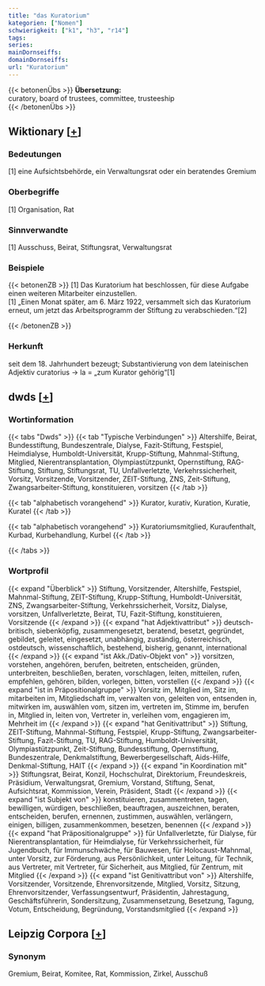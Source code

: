 ```yaml
---
title: "das Kuratorium"
kategorien: ["Nomen"]
schwierigkeit: ["k1", "h3", "r14"]
tags:
series:
mainDornseiffs:
domainDornseiffs:
url: "Kuratorium"
---
```


{{< betonenÜbs >}}
**Übersetzung:**  
curatory, board of trustees, committee, trusteeship  
{{< /betonenÜbs >}}

## Wiktionary [[+](https://de.wiktionary.org/wiki/Kuratorium)]

### Bedeutungen
[1] eine Aufsichtsbehörde, ein Verwaltungsrat oder ein beratendes Gremium  

### Oberbegriffe
[1] Organisation, Rat  

### Sinnverwandte
[1] Ausschuss, Beirat, Stiftungsrat, Verwaltungsrat  

### Beispiele
{{< betonenZB >}}
[1] Das Kuratorium hat beschlossen, für diese Aufgabe einen weiteren Mitarbeiter einzustellen.  
[1] „Einen Monat später, am 6. März 1922, versammelt sich das Kuratorium erneut, um jetzt das Arbeitsprogramm der Stiftung zu verabschieden.“[2]  

{{< /betonenZB >}}
### Herkunft
seit dem 18. Jahrhundert bezeugt; Substantivierung von dem lateinischen Adjektiv curatorius → la = „zum Kurator gehörig“[1]  



## dwds [[+](https://www.dwds.de/wb/Kuratorium)]

### Wortinformation
{{< tabs "Dwds" >}}
{{< tab "Typische Verbindungen" >}}
Altershilfe, Beirat, Bundesstiftung, Bundeszentrale, Dialyse, Fazit-Stiftung, Festspiel, Heimdialyse, Humboldt-Universität, Krupp-Stiftung, Mahnmal-Stiftung, Mitglied, Nierentransplantation, Olympiastützpunkt, Opernstiftung, RAG-Stiftung, Stiftung, Stiftungsrat, TU, Unfallverletzte, Verkehrssicherheit, Vorsitz, Vorsitzende, Vorsitzender, ZEIT-Stiftung, ZNS, Zeit-Stiftung, Zwangsarbeiter-Stiftung, konstituieren, vorsitzen
{{< /tab >}}

{{< tab "alphabetisch vorangehend" >}}
Kurator, kurativ, Kuration, Kuratie, Kuratel
{{< /tab >}}

{{< tab "alphabetisch vorangehend" >}}
Kuratoriumsmitglied, Kuraufenthalt, Kurbad, Kurbehandlung, Kurbel
{{< /tab >}}

{{< /tabs >}}

### Wortprofil
{{< expand "Überblick" >}} Stiftung, Vorsitzender, Altershilfe, Festspiel, Mahnmal-Stiftung, ZEIT-Stiftung, Krupp-Stiftung, Humboldt-Universität, ZNS, Zwangsarbeiter-Stiftung, Verkehrssicherheit, Vorsitz, Dialyse, vorsitzen, Unfallverletzte, Beirat, TU, Fazit-Stiftung, konstituieren, Vorsitzende {{< /expand >}}
{{< expand "hat Adjektivattribut" >}} deutsch-britisch, siebenköpfig, zusammengesetzt, beratend, besetzt, gegründet, gebildet, geleitet, eingesetzt, unabhängig, zuständig, österreichisch, ostdeutsch, wissenschaftlich, bestehend, bisherig, genannt, international {{< /expand >}}
{{< expand "ist Akk./Dativ-Objekt von" >}} vorsitzen, vorstehen, angehören, berufen, beitreten, entscheiden, gründen, unterbreiten, beschließen, beraten, vorschlagen, leiten, mitteilen, rufen, empfehlen, gehören, bilden, vorlegen, bitten, vorstellen {{< /expand >}}
{{< expand "ist in Präpositionalgruppe" >}} Vorsitz im, Mitglied im, Sitz im, mitarbeiten im, Mitgliedschaft im, verwalten von, geleiten von, entsenden in, mitwirken im, auswählen vom, sitzen im, vertreten im, Stimme im, berufen in, Mitglied in, leiten von, Vertreter in, verleihen vom, engagieren im, Mehrheit im {{< /expand >}}
{{< expand "hat Genitivattribut" >}} Stiftung, ZEIT-Stiftung, Mahnmal-Stiftung, Festspiel, Krupp-Stiftung, Zwangsarbeiter-Stiftung, Fazit-Stiftung, TU, RAG-Stiftung, Humboldt-Universität, Olympiastützpunkt, Zeit-Stiftung, Bundesstiftung, Opernstiftung, Bundeszentrale, Denkmalstiftung, Bewerbergesellschaft, Aids-Hilfe, Denkmal-Stiftung, HAIT {{< /expand >}}
{{< expand "in Koordination mit" >}} Stiftungsrat, Beirat, Konzil, Hochschulrat, Direktorium, Freundeskreis, Präsidium, Verwaltungsrat, Gremium, Vorstand, Stiftung, Senat, Aufsichtsrat, Kommission, Verein, Präsident, Stadt {{< /expand >}}
{{< expand "ist Subjekt von" >}} konstituieren, zusammentreten, tagen, bewilligen, würdigen, beschließen, beauftragen, auszeichnen, beraten, entscheiden, berufen, ernennen, zustimmen, auswählen, verlängern, einigen, billigen, zusammenkommen, besetzen, benennen {{< /expand >}}
{{< expand "hat Präpositionalgruppe" >}} für Unfallverletzte, für Dialyse, für Nierentransplantation, für Heimdialyse, für Verkehrssicherheit, für Jugendbuch, für Immunschwäche, für Bauwesen, für Holocaust-Mahnmal, unter Vorsitz, zur Förderung, aus Persönlichkeit, unter Leitung, für Technik, aus Vertreter, mit Vertreter, für Sicherheit, aus Mitglied, für Zentrum, mit Mitglied {{< /expand >}}
{{< expand "ist Genitivattribut von" >}} Altershilfe, Vorsitzender, Vorsitzende, Ehrenvorsitzende, Mitglied, Vorsitz, Sitzung, Ehrenvorsitzender, Verfassungsentwurf, Präsidentin, Jahrestagung, Geschäftsführerin, Sondersitzung, Zusammensetzung, Besetzung, Tagung, Votum, Entscheidung, Begründung, Vorstandsmitglied {{< /expand >}}

## Leipzig Corpora [[+](https://corpora.uni-leipzig.de/en/res?word=Kuratorium&corpusId=deu_newscrawl-public_2018)]


### Synonym
Gremium, Beirat, Komitee, Rat, Kommission, Zirkel, Ausschuß

